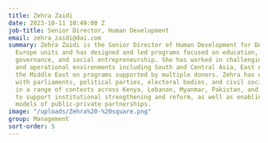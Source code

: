 ```yaml
---
title: Zehra Zaidi
date: 2023-10-11 10:49:00 Z
job-title: Senior Director, Human Development
email: zehra_zaidi@dai.com
summary: Zehra Zaidi is the Senior Director of Human Development for DAI’s UK and
  Europe units and has designed and led programs focused on education, innovation,
  governance, and social entrepreneurship. She has worked in challenging political
  and operational environments including South and Central Asia, East Africa, and
  the Middle East on programs supported by multiple donors. Zehra has worked extensively
  with parliaments, political parties, electoral bodies, and civil society organizations
  in a range of contexts across Kenya, Lebanon, Myanmar, Pakistan, and Tajikistan
  to support institutional strengthening and reform, as well as enabling successful
  models of public-private partnerships.
image: "/uploads/Zehra%20-%20square.png"
group: Management
sort-order: 5
---
```


